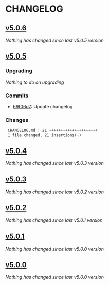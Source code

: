 # CHANGELOG

## [v5.0.6](https://github.com/softspring/bash-utils/releases/tag/v5.0.6)

*Nothing has changed since last v5.0.5 version*

## [v5.0.5](https://github.com/softspring/bash-utils/releases/tag/v5.0.5)

### Upgrading

*Nothing to do on upgrading*

### Commits

- [69f06d7](https://github.com/softspring/bash-utils/commit/69f06d7f6656fb8355759d130f30d2282d39e5ac): Update changelog

### Changes

```
 CHANGELOG.md | 21 +++++++++++++++++++++
 1 file changed, 21 insertions(+)
```

## [v5.0.4](https://github.com/softspring/bash-utils/releases/tag/v5.0.4)

*Nothing has changed since last v5.0.3 version*

## [v5.0.3](https://github.com/softspring/bash-utils/releases/tag/v5.0.3)

*Nothing has changed since last v5.0.2 version*

## [v5.0.2](https://github.com/softspring/bash-utils/releases/tag/v5.0.2)

*Nothing has changed since last v5.0.1 version*

## [v5.0.1](https://github.com/softspring/bash-utils/releases/tag/v5.0.1)

*Nothing has changed since last v5.0.0 version*

## [v5.0.0](https://github.com/softspring/bash-utils/releases/tag/v5.0.0)

*Nothing has changed since last v5.0.0 version*

